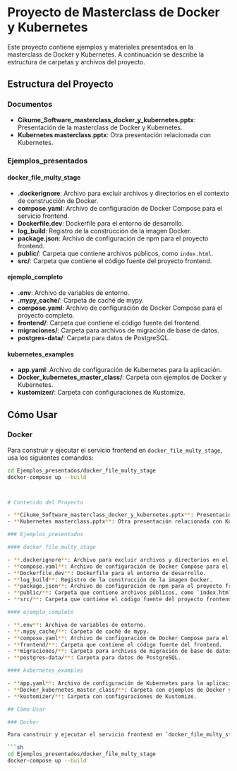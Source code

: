 # Proyecto de Masterclass de Docker y Kubernetes


Este proyecto contiene ejemplos y materiales presentados en la masterclass de Docker y Kubernetes. A continuación se describe la estructura de carpetas y archivos del proyecto.

## Estructura del Proyecto

### Documentos

- **Cikume_Software_masterclass_docker_y_kubernetes.pptx**: Presentación de la masterclass de Docker y Kubernetes.
- **Kubernetes masterclass.pptx**: Otra presentación relacionada con Kubernetes.

### Ejemplos_presentados

#### docker_file_multy_stage

- **.dockerignore**: Archivo para excluir archivos y directorios en el contexto de construcción de Docker.
- **compose.yaml**: Archivo de configuración de Docker Compose para el servicio frontend.
- **Dockerfile.dev**: Dockerfile para el entorno de desarrollo.
- **log_build**: Registro de la construcción de la imagen Docker.
- **package.json**: Archivo de configuración de npm para el proyecto frontend.
- **public/**: Carpeta que contiene archivos públicos, como `index.html`.
- **src/**: Carpeta que contiene el código fuente del proyecto frontend.

#### ejemplo_completo

- **.env**: Archivo de variables de entorno.
- **.mypy_cache/**: Carpeta de caché de mypy.
- **compose.yaml**: Archivo de configuración de Docker Compose para el proyecto completo.
- **frontend/**: Carpeta que contiene el código fuente del frontend.
- **migraciones/**: Carpeta para archivos de migración de base de datos.
- **postgres-data/**: Carpeta para datos de PostgreSQL.

#### kubernetes_examples

- **app.yaml**: Archivo de configuración de Kubernetes para la aplicación.
- **Docker_kubernetes_master_class/**: Carpeta con ejemplos de Docker y Kubernetes.
- **kustomizer/**: Carpeta con configuraciones de Kustomize.

## Cómo Usar

### Docker

Para construir y ejecutar el servicio frontend en `docker_file_multy_stage`, usa los siguientes comandos:

```sh
cd Ejemplos_presentados/docker_file_multy_stage
docker-compose up --build



# Contenido del Proyecto

- **Cikume_Software_masterclass_docker_y_kubernetes.pptx**: Presentación de la masterclass de Docker y Kubernetes.
- **Kubernetes masterclass.pptx**: Otra presentación relacionada con Kubernetes.

### Ejemplos_presentados

#### docker_file_multy_stage

- **.dockerignore**: Archivo para excluir archivos y directorios en el contexto de construcción de Docker.
- **compose.yaml**: Archivo de configuración de Docker Compose para el servicio frontend.
- **Dockerfile.dev**: Dockerfile para el entorno de desarrollo.
- **log_build**: Registro de la construcción de la imagen Docker.
- **package.json**: Archivo de configuración de npm para el proyecto frontend.
- **public/**: Carpeta que contiene archivos públicos, como `index.html`.
- **src/**: Carpeta que contiene el código fuente del proyecto frontend.

#### ejemplo_completo

- **.env**: Archivo de variables de entorno.
- **.mypy_cache/**: Carpeta de caché de mypy.
- **compose.yaml**: Archivo de configuración de Docker Compose para el proyecto completo.
- **frontend/**: Carpeta que contiene el código fuente del frontend.
- **migraciones/**: Carpeta para archivos de migración de base de datos.
- **postgres-data/**: Carpeta para datos de PostgreSQL.

#### kubernetes_examples

- **app.yaml**: Archivo de configuración de Kubernetes para la aplicación.
- **Docker_kubernetes_master_class/**: Carpeta con ejemplos de Docker y Kubernetes.
- **kustomizer/**: Carpeta con configuraciones de Kustomize.

## Cómo Usar

### Docker

Para construir y ejecutar el servicio frontend en `docker_file_multy_stage`, usa los siguientes comandos:

```sh
cd Ejemplos_presentados/docker_file_multy_stage
docker-compose up --build